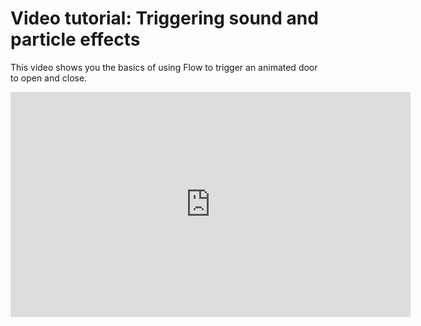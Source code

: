 ﻿# Video tutorial: Triggering sound and particle effects

This video shows you the basics of using Flow to trigger an animated door to open and close.

<iframe width="640" height="360" src="https://www.youtube.com/embed/My2zA9oaZFo" frameborder="0" allowfullscreen></iframe>
